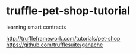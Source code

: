 # truffle-pet-shop-tutorial
learning smart contracts

http://truffleframework.com/tutorials/pet-shop
https://github.com/trufflesuite/ganache

